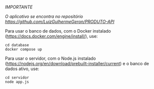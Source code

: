 *IMPORTANTE*

*O aplicativo se encontra no repositório https://github.com/LuizGulhermeGeron/PRODUTO-API*

Para usar o banco de dados, com o Docker instalado (https://docs.docker.com/engine/install/), use:
```
cd database
docker compose up
```
Para usar o servidor, com o Node.js instalado (https://nodejs.org/en/download/prebuilt-installer/current) e o banco de dados ativo, use:
```
cd servidor
node app.js
```
